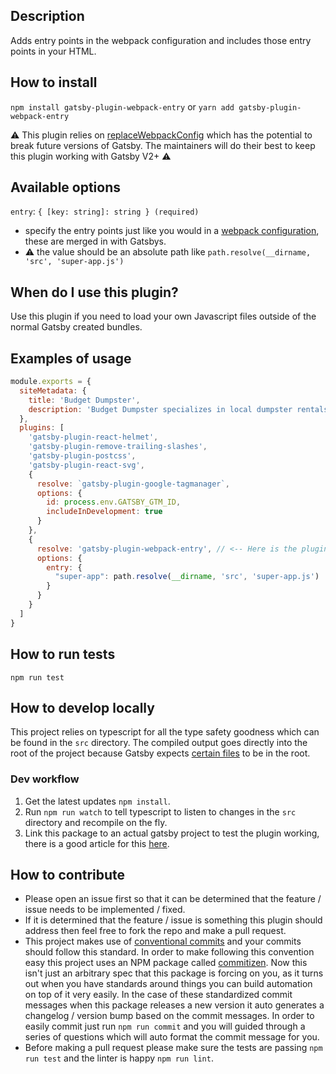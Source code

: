 ## Description

Adds entry points in the webpack configuration and includes those entry points in your HTML.

## How to install

`npm install gatsby-plugin-webpack-entry` or `yarn add gatsby-plugin-webpack-entry`

:warning: This plugin relies on [replaceWebpackConfig](https://www.gatsbyjs.org/docs/actions/#replaceWebpackConfig) which has the potential to break future versions of Gatsby.
The maintainers will do their best to keep this plugin working with Gatsby V2+ :warning:

## Available options

`entry`: `{ [key: string]: string } (required)`
* specify the entry points just like you would in a [webpack configuration](https://webpack.js.org/concepts/entry-points/), these are merged in with Gatsbys.
* :warning: the value should be an absolute path like `path.resolve(__dirname, 'src', 'super-app.js')` 

## When do I use this plugin?

Use this plugin if you need to load your own Javascript files outside of the normal Gatsby created bundles.

## Examples of usage

```javascript
module.exports = {
  siteMetadata: {
    title: 'Budget Dumpster',
    description: 'Budget Dumpster specializes in local dumpster rentals for homeowners and contractors alike. Call us to rent a dumpster in your area.'
  },
  plugins: [
    'gatsby-plugin-react-helmet',
    'gatsby-plugin-remove-trailing-slashes',
    'gatsby-plugin-postcss',
    'gatsby-plugin-react-svg', 
    {
      resolve: `gatsby-plugin-google-tagmanager`,
      options: {
        id: process.env.GATSBY_GTM_ID,
        includeInDevelopment: true
      }
    },
    {
      resolve: 'gatsby-plugin-webpack-entry', // <-- Here is the plugin
      options: {
        entry: {
          "super-app": path.resolve(__dirname, 'src', 'super-app.js')
        }
      }
    }  
  ]
}
```

## How to run tests
`npm run test`

## How to develop locally

This project relies on typescript for all the type safety goodness which can be found in the `src` directory. The compiled output goes directly into the root of the project because
Gatsby expects [certain files](https://www.gatsbyjs.org/docs/files-gatsby-looks-for-in-a-plugin/) to be in the root.

### Dev workflow

1. Get the latest updates `npm install`.
2. Run `npm run watch` to tell typescript to listen to changes in the `src` directory and recompile on the fly.
3. Link this package to an actual gatsby project to test the plugin working, there is a good article for this
[here](https://medium.com/@the1mills/how-to-test-your-npm-module-without-publishing-it-every-5-minutes-1c4cb4b369be).

## How to contribute

* Please open an issue first so that it can be determined that the feature / issue needs to be implemented / fixed.
* If it is determined that the feature / issue is something this plugin should address then feel free to fork the repo and make a pull request.
* This project makes use of [conventional commits](https://www.conventionalcommits.org/en/v1.0.0-beta.2/) and your commits should follow this standard. In order to make following
this convention easy this project uses an NPM package called [commitizen](https://www.npmjs.com/package/commitizen). Now this isn't just an arbitrary spec that this package is
forcing on you, as it turns out when you have standards around things you can build automation on top of it very easily. In the case of these standardized commit messages when this
package releases a new version it auto generates a changelog / version bump based on the commit messages. In order to easily commit just run `npm run commit` and you will guided
through a series of questions which will auto format the commit message for you.
* Before making a pull request please make sure the tests are passing `npm run test` and the linter is happy `npm run lint`.
